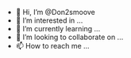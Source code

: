 - 👋 Hi, I’m @Don2smoove
- 👀 I’m interested in ...
- 🌱 I’m currently learning ...
- 💞️ I’m looking to collaborate on ...
- 📫 How to reach me ...

<!---
Don2smoove/Don2smoove is a ✨ special ✨ repository because its `README.md` (this file) appears on your GitHub profile.
You can click the Preview link to take a look at your changes.
--->
